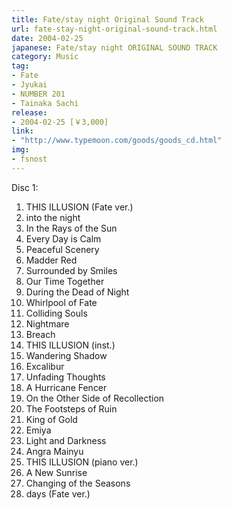 ```yaml
---
title: Fate/stay night Original Sound Track
url: fate-stay-night-original-sound-track.html
date: 2004-02-25
japanese: Fate/stay night ORIGINAL SOUND TRACK
category: Music
tag:
- Fate
- Jyukai
- NUMBER 201
- Tainaka Sachi
release:
- 2004-02-25 [￥3,000]
link:
- "http://www.typemoon.com/goods/goods_cd.html"
img:
- fsnost
---
```


Disc 1:
<ol>
  <li>THIS ILLUSION (Fate ver.)</li>
  <li>into the night</li>
  <li title="日差しの中で">In the Rays of the Sun</li>
  <li title="穏やかな毎日">Every Day is Calm</li>
  <li title="優しい風景">Peaceful Scenery</li>
  <li title="茜色の街">Madder Red</li>
  <li title="笑顔に囲まれて">Surrounded by Smiles</li>
  <li title="二人の時間">Our Time Together</li>
  <li title="真夜中の狭間">During the Dead of Night</li>
  <li title="運命の渦">Whirlpool of Fate</li>
  <li title="激突する魂">Colliding Souls</li>
  <li title="悪夢">Nightmare</li>
  <li title="突破口">Breach</li>
  <li>THIS ILLUSION (inst.)</li>
  <li title="彷徨う影">Wandering Shadow</li>
  <li title="約束された勝利の剣">Excalibur</li>
  <li title="消えない想い">Unfading Thoughts</li>
  <li title="疾風の剣士">A Hurricane Fencer</li>
  <li title="追憶の彼方">On the Other Side of Recollection</li>
  <li title="破滅の足音">The Footsteps of Ruin</li>
  <li title="黄金の王">King of Gold</li>
  <li title="エミヤ">Emiya</li>
  <li title="光と闇">Light and Darkness</li>
  <li title="この世全ての悪">Angra Mainyu</li>
  <li>THIS ILLUSION (piano ver.)</li>
  <li title="新たな夜明け">A New Sunrise</li>
  <li title="移りゆく季節">Changing of the Seasons</li>
  <li>days (Fate ver.)
</ol>